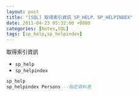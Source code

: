 ```yaml
---
layout: post
title: "[SQL] 取得索引資訊 SP_HELP、SP_HELPINDEX"
date: 2011-04-23 05:32:00 +0800
categories: [Notes,SQL]
tags: [sp_help,sp_helpindex]
---
```


取得索引資訊
- `sp_help` 
- `sp_helpindex`


```sql
sp_help 
sp_helpindex Persons --指定資料表
```